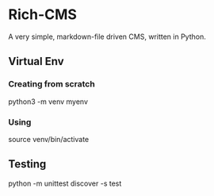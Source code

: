 # Rich-CMS

A very simple, markdown-file driven CMS, written in Python.

## Virtual Env

### Creating from scratch
python3 -m venv myenv

### Using
source venv/bin/activate

## Testing 

python -m unittest discover -s test
